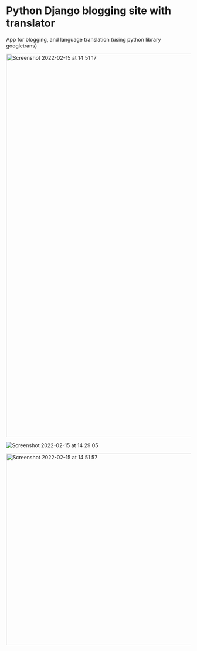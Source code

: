 # Python Django blogging site with translator
 
App for blogging, and language translation (using python library googletrans)

<img width="1046" alt="Screenshot 2022-02-15 at 14 51 17" src="https://user-images.githubusercontent.com/76489213/154065661-888c2806-7e36-4892-9d57-e69fad5dd15e.png">

![Screenshot 2022-02-15 at 14 29 05](https://user-images.githubusercontent.com/76489213/154062341-30a984a7-6fba-4aaf-89b1-30ce4b7e6e2e.png)

<img width="523" alt="Screenshot 2022-02-15 at 14 51 57" src="https://user-images.githubusercontent.com/76489213/154065744-c3d33056-a064-40d7-b885-e2ca3d7240e2.png">
